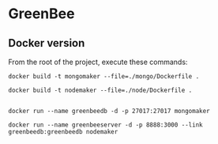 # GreenBee

## Docker version

From the root of the project, execute these commands:

```shell
docker build -t mongomaker --file=./mongo/Dockerfile .

docker build -t nodemaker --file=./node/Dockerfile .


docker run --name greenbeedb -d -p 27017:27017 mongomaker

docker run --name greenbeeserver -d -p 8888:3000 --link greenbeedb:greenbeedb nodemaker
```